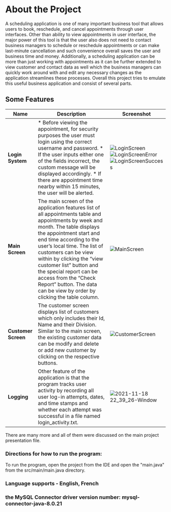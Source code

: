# About the Project
A scheduling application is one of many important business tool that allows users to book, reschedule, and cancel appointments through user interfaces. 
Other than ability to view appointments in user interface, the major power of this tool is that the user also does not need to contact business managers to schedule or reschedule appointments or can make last-minute cancellation and such convenience overall saves the user and business time and money. 
Additionally, a scheduling application can be more than just working with appointments as it can be further extended to view customer and contact data as well which the business managers can quickly work around with and edit any necessary changes as the application streamlines these processes. 
Overall this project tries to emulate this useful business application and consist of several parts.


## Some Features 
| Name | Description | Screenshot |
| --- | --- | --- |
| **Login System** | * Before viewing the appointment, for security purposes the user must login using the correct username and password. * If the user inputs either one of the fields incorrect, the custom message will be displayed accordingly. * If there are appointment time nearby within 15 minutes, the user will be alerted.  | ![LoginScreen](https://user-images.githubusercontent.com/42017999/142559803-ca106359-1b9c-4468-b032-ba6b56aa1a71.png) ![LoginScreenError](https://user-images.githubusercontent.com/42017999/142560478-60962b2f-dd87-4ad7-9d71-be69eb85761f.png) ![LoginScreenSuccess](https://user-images.githubusercontent.com/42017999/142560625-1e66a811-fe44-4d19-9838-e1c0329a3a97.png) |
| **Main Screen** | The main screen of the application features list of all appointments table and appointments by week and month. The table displays the appointment start and end time according to the user’s local time. The list of customers can be view within by clicking the “view customer list” button and the special report can be access from the “Check Report” button. The data can be view by order by clicking the table column. | ![MainScreen](https://user-images.githubusercontent.com/42017999/142560708-028593fa-4ad2-40d1-a2d9-93973b6c8491.png) |
| **Customer Screen** | The customer screen displays list of customers which only includes their Id, Name and their Division. Similar to the main screen, the existing customer data can be modify and delete or add new customer by clicking on the respective buttons. | ![CustomerScreen](https://user-images.githubusercontent.com/42017999/142561174-a50314cb-1fb7-4389-b2c7-7b778ef8e315.png) |
| **Logging** | Other feature of the application is that the program tracks user activity by recording all user log-in attempts, dates, and time stamps and whether each attempt was successful in a file named login_activity.txt.| ![2021-11-18 22_39_26-Window](https://user-images.githubusercontent.com/42017999/142561054-69389346-c658-48aa-b291-c8f706168679.png) |

There are many more and all of them were discussed on the main project presentation file.


### Directions for how to run the program:
To run the program, open the project from the IDE and open the "main.java" from the src/main/main.java directory.

### Language supports - English, French 

### the MySQL Connector driver version number: mysql-connector-java-8.0.21
